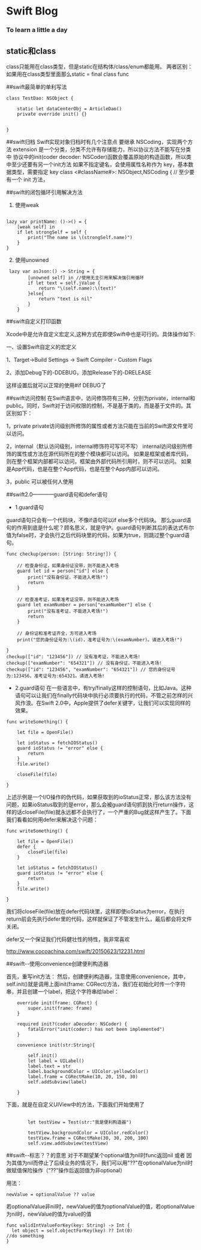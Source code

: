 # Swift Blog
### To learn a little a day

## static和class

class只能用在class类型，但是static在结构体/class/enum都能用。
两者区别：如果用在class类型里面那么static = final class func

##swift最简单的单利写法
``` objc
class TestDao: NSObject {

    static let dataCenterObj = ArticleDao()
    private override init() {}

    
}
```

##swift归档
Swift实现对象归档时有几个注意点
要继承 NSCoding，实现两个方法
extension 是一个分类，分类不允许有存储能力，所以协议方法不能写在分类中
协议中的init(coder decoder: NSCoder)函数会覆盖原始的构造函数，所以类中至少还要有另一个init方法
如果不指定键名，会使用属性名称作为 key，基本数据类型，需要指定 key
class <#className#>: NSObject,NSCoding {    // 至少要有一个 init 方法，

##swift的闭包循环引用解决方法
1. 使用weak
``` objc

lazy var printName: ()->() = {
    [weak self] in
    if let strongSelf = self {
        print("The name is \(strongSelf.name)")
    }
}
```
2. 使用unowned
``` objc
 lazy var asJson:() -> String = {
        [unowned self] in //使用无主引用来解决强引用循环
        if let text = self.jValue {
            return "\(self.name):\(text)"
        }else{
            return "text is nil"
        }
    }
```

##swift自定义打印函数

Xcode中是允许自定义宏定义,这种方式在即使Swift中也是可行的。具体操作如下:

一、设置Swift自定义的宏定义​

1、Target->Build Settings -> Swift Compiler - Custom Flags​

2、添加Debug下的-DDEBUG，添加Release下的-DRELEASE

这样设置后就可以正常的使用#if DEBUG了

##swift访问控制
在Swift语言中，访问修饰符有三种，分别为private，internal和public。同时，Swift对于访问权限的控制，不是基于类的，而是基于文件的。其区别如下：

1，private
private访问级别所修饰的属性或者方法只能在当前的Swift源文件里可以访问。

2，internal（默认访问级别，internal修饰符可写可不写）
internal访问级别所修饰的属性或方法在源代码所在的整个模块都可以访问。
如果是框架或者库代码，则在整个框架内部都可以访问，框架由外部代码所引用时，则不可以访问。
如果是App代码，也是在整个App代码，也是在整个App内部可以访问。

3，public
可以被任何人使用

##swift2.0————guard语句和defer语句

- 1.guard语句

guard语句只会有一个代码块，不像if语句可以if else多个代码块。
那么guard语句的作用到底是什么呢？顾名思义，就是守护。guard语句判断其后的表达式布尔值为false时，才会执行之后代码块里的代码，如果为true，则跳过整个guard语句。
``` objc
func checkup(person: [String: String!]) {
   
    // 检查身份证，如果身份证没带，则不能进入考场
    guard let id = person["id"] else {
        print("没有身份证，不能进入考场!")
        return
    }
     
    // 检查准考证，如果准考证没带，则不能进入考场
    guard let examNumber = person["examNumber"] else {
        print("没有准考证，不能进入考场!")
        return
    }
     
    // 身份证和准考证齐全，方可进入考场
    print("您的身份证号为:\(id)，准考证号为:\(examNumber)。请进入考场!")
     
}
checkup(["id": "123456"]) // 没有准考证，不能进入考场!
checkup(["examNumber": "654321"]) // 没有身份证，不能进入考场!
checkup(["id": "123456", "examNumber": "654321"]) // 您的身份证号为:123456，准考证号为:654321。请进入考场!
```
- 2.guard语句
在一些语言中，有try/finally这样的控制语句，比如Java。这种语句可以让我们在finally代码块中执行必须要执行的代码，不管之前怎样的兴风作浪。在Swift 2.0中，Apple提供了defer关键字，让我们可以实现同样的效果。
``` objc
func writeSomething() {
     
    let file = OpenFile()
     
    let ioStatus = fetchIOStatus()
    guard ioStatus != "error" else {
        return
    }
    file.write()
     
    closeFile(file)
     
}
```

上述示例是一个I/O操作的伪代码，如果获取到的ioStatus正常，那么该方法没有问题，如果ioStatus取到的是error，那么会被guard语句抓到执行return操作，这样的话closeFile(file)就永远都不会执行了，一个严重的Bug就这样产生了。下面我们看看如何用defer来解决这个问题：
``` objc
func writeSomething() {
     
    let file = OpenFile()
    defer {
        closeFile(file)
    }
     
    let ioStatus = fetchIOStatus()
    guard ioStatus != "error" else {
        return
    }
    file.write()
     
}
```
我们将closeFile(file)放在defer代码块里，这样即使ioStatus为error，在执行return前会先执行defer里的代码，这样就保证了不管发生什么，最后都会将文件关闭。

defer又一个保证我们代码健壮性的特性，我非常喜欢

http://www.cocoachina.com/swift/20150623/12231.html

##swift--使用convenience创建便利构造器

首先，重写init方法：
然后，创建便利构造器，注意使用convenience，其中，self.init()就是调用上面init(frame: CGRect)方法，我们在初始化时传一个字符串，并且创建一个label，把这个字符串给label：
``` objc
    override init(frame: CGRect) {
        super.init(frame: frame)
    }
    
    required init?(coder aDecoder: NSCoder) {
        fatalError("init(coder:) has not been implemented")
    }
    
    convenience init(str:String){
    
        self.init()
        let label = UILabel()
        label.text = str
        label.backgroundColor = UIColor.yellowColor()
        label.frame = CGRectMake(10, 20, 150, 30)
        self.addSubview(label)
        
    }
 ```
 
 下面，就是在自定义UIView中的方法，下面我们开始使用了
``` objc

        let testView = Test(str:"我是便利构造器")
        
        testView.backgroundColor = UIColor.redColor()
        testView.frame = CGRectMake(30, 30, 200, 100)
        self.view.addSubview(testView)
 ```
 
 ##swift--标志？？的意思
 对于不期望某个optional值为nil时func返回nil 或者 因为其值为nil而停止了后续业务的情况下，我们可以用"??"在optionalValue为nil时做赋值保险操作（“??”操作后返回值为非optional）

用法：
``` objc
newValue = optionalValue ?? value
```

若optionalValue非nil时，newValue的值为optionalValue的值，若optionalValue为nil时，newValue的值为value的值
``` objc
func validIntValueForKey(key: String) -> Int { 
  let object = self.objectForKey(key) ?? Int(0)   
//do something
}

```